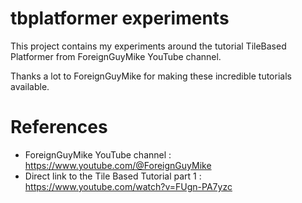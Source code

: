 # tbplatformer experiments

This project contains my experiments around the tutorial TileBased Platformer from ForeignGuyMike YouTube channel.

Thanks a lot to ForeignGuyMike for making these incredible tutorials available.

# References

* ForeignGuyMike YouTube channel : https://www.youtube.com/@ForeignGuyMike
* Direct link to the Tile Based Tutorial part 1 : https://www.youtube.com/watch?v=FUgn-PA7yzc

